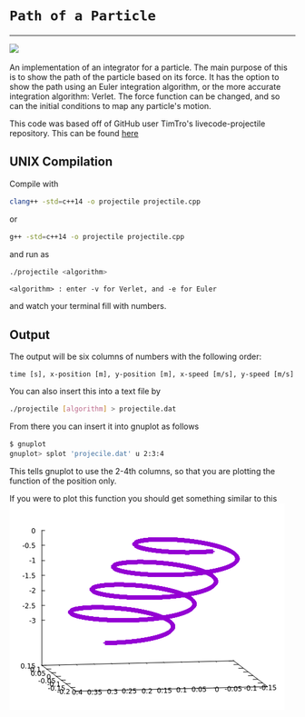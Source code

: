 # `Path of a Particle`
---
![](https://travis-ci.org/SOFE-2850U/assignment-1-team-int-elligence.svg?branch=master)

An implementation of an integrator for a particle. The main purpose of this is to show the path of the particle based on its force. It has the option to show the path using an Euler integration algorithm, or the more accurate integration algorithm: Verlet. The force function can be changed, and so can the initial conditions to map any particle's motion.

This code was based off of GitHub user TimTro's livecode-projectile repository. This can be found [here](https://github.com/timtro/livecode-projectile)


## UNIX Compilation

Compile with
```bash
clang++ -std=c++14 -o projectile projectile.cpp
```
or
```bash
g++ -std=c++14 -o projectile projectile.cpp
```
and run as
```bash
./projectile <algorithm>
```
```
<algorithm> : enter -v for Verlet, and -e for Euler
```
and watch your terminal fill with numbers.

## Output

The output will be six columns of numbers with the following order:
```
time [s], x-position [m], y-position [m], x-speed [m/s], y-speed [m/s]
```

You can also insert this into a text file by 

```bash
./projectile [algorithm] > projectile.dat
```

From there you can insert it into gnuplot as follows

```bash
$ gnuplot
gnuplot> splot 'projecile.dat' u 2:3:4
```

This tells gnuplot to use the 2-4th columns, so that you are plotting the function of the position only.

If you were to plot this function you should get something similar to this
![](example.png)
